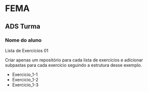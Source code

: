 # FEMA
## ADS Turma
### Nome do aluno

Lista de Exercícios 01

Criar apenas um repositório para cada lista de exercícios e adicionar subpastas para cada exercício seguindo a estrutura desse exemplo.

- Exercicio_1-1
- Exercicio_1-2
- Exercicio_1-3
